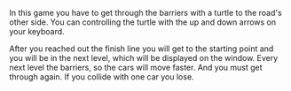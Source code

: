 In this game you have to get through the barriers with a turtle to the road's other side. You can controlling the turtle with the up and down arrows on your keyboard.

After you reached out the finish line you will get to the starting point and you will be in the next level, which will be displayed on the window. Every next level the barriers, so the cars will move faster. And you must get through again. If you collide with one car you lose.
